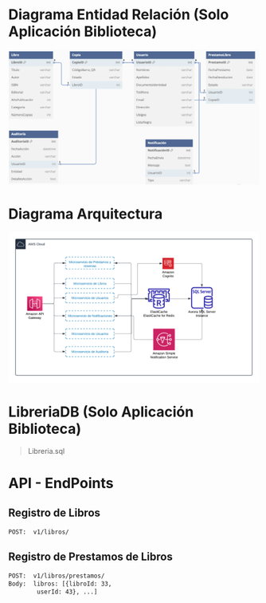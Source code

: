 # Diagrama Entidad Relación (Solo Aplicación Biblioteca)
![Diagrama Entidad Relación](DiagramaEntidadRelacion.png)

# Diagrama Arquitectura 
![Diagrama Arquitectura](DiagramaArquitectura.png)

# LibreriaDB (Solo Aplicación Biblioteca)
> Libreria.sql


# API - EndPoints

## Registro de Libros
```
POST:  v1/libros/
```
## Registro de Prestamos de Libros

```
POST:  v1/libros/prestamos/
Body:  libros: [{libroId: 33,
        userId: 43}, ...]
```
